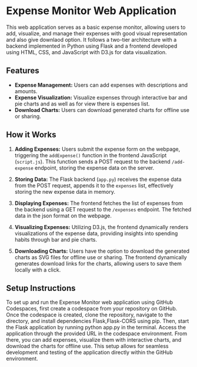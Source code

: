 # Expense Monitor Web Application

This web application serves as a basic expense monitor, allowing users to add, visualize, and manage their expenses with good visual representation and also give  downlaod option. It follows a two-tier architecture with a backend implemented in Python using Flask and a frontend developed using HTML, CSS, and JavaScript with D3.js for data visualization.

## Features

- **Expense Management:** Users can add expenses with descriptions and amounts.
- **Expense Visualization:** Visualize expenses through interactive bar and pie charts and as well as for view there is expenses list.
- **Download Charts:** Users can download generated charts for offline use or sharing.

## How it Works

1. **Adding Expenses:** Users submit the expense form on the webpage, triggering the `addExpense()` function in the frontend JavaScript (`script.js`). This function sends a POST request to the backend `/add-expense` endpoint, storing the expense data on the server.

2. **Storing Data:** The Flask backend (`app.py`) receives the expense data from the POST request, appends it to the `expenses` list, effectively storing the new expense data in memory.

3. **Displaying Expenses:** The frontend fetches the list of expenses from the backend using a GET request to the `/expenses` endpoint. The fetched data in the json format on the webpage.

4. **Visualizing Expenses:** Utilizing D3.js, the frontend dynamically renders visualizations of the expense data, providing insights into spending habits through bar and pie charts.

5. **Downloading Charts:** Users have the option to download the generated charts as SVG files for offline use or sharing. The frontend dynamically generates download links for the charts, allowing users to save them locally with a click.



## Setup Instructions

To set up and run the Expense Monitor web application using GitHub Codespaces, first create a codespace from your repository on GitHub. Once the codespace is created, clone the repository, navigate to the directory, and install dependencies Flask,Flask-CORS using pip. Then, start the Flask application by running python app.py in the terminal. Access the application through the provided URL in the codespace environment. From there, you can add expenses, visualize them with interactive charts, and download the charts for offline use. This setup allows for seamless development and testing of the application directly within the GitHub environment.

